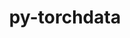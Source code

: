 ---
title: "py-torchdata"
layout: cache
categories: [package, develop-2025-01-26]
meta: {"versions": ["0.10.1"], "compilers": ["gcc@=13.2.0"], "oss": ["ubuntu24.04"], "platforms": ["linux"], "targets": ["aarch64", "x86_64_v3"], "stacks": ["ml-linux-aarch64-cpu", "ml-linux-aarch64-cuda", "ml-linux-x86_64-cpu", "ml-linux-x86_64-cuda", "root"], "num_specs": 4, "num_specs_by_stack": {"root": 4, "ml-linux-aarch64-cpu": 1, "ml-linux-aarch64-cuda": 1, "ml-linux-x86_64-cuda": 1, "ml-linux-x86_64-cpu": 1}}
spec_details: [{"hash": "c2pbsdehv4ouvwvmcyxcicu6t42ecu5c", "compiler": "gcc@=13.2.0", "versions": ["0.10.1"], "os": "ubuntu24.04", "platform": "linux", "target": "aarch64", "variants": ["build_system=python_pip"], "stacks": ["root", "ml-linux-aarch64-cpu"], "size": "-", "tarball": "https://binaries.spack.io/develop-2025-01-26/build_cache/linux-ubuntu24.04-aarch64/gcc-13.2.0/py-torchdata-0.10.1/linux-ubuntu24.04-aarch64-gcc-13.2.0-py-torchdata-0.10.1-c2pbsdehv4ouvwvmcyxcicu6t42ecu5c.spack"}, {"hash": "vv6dvyg2eieyuslcnribrd6j3mfdiihu", "compiler": "gcc@=13.2.0", "versions": ["0.10.1"], "os": "ubuntu24.04", "platform": "linux", "target": "aarch64", "variants": ["build_system=python_pip"], "stacks": ["root", "ml-linux-aarch64-cuda"], "size": "-", "tarball": "https://binaries.spack.io/develop-2025-01-26/build_cache/linux-ubuntu24.04-aarch64/gcc-13.2.0/py-torchdata-0.10.1/linux-ubuntu24.04-aarch64-gcc-13.2.0-py-torchdata-0.10.1-vv6dvyg2eieyuslcnribrd6j3mfdiihu.spack"}, {"hash": "f33gjkqa4e6cxfqihxmtupva5b6tbctw", "compiler": "gcc@=13.2.0", "versions": ["0.10.1"], "os": "ubuntu24.04", "platform": "linux", "target": "x86_64_v3", "variants": ["build_system=python_pip"], "stacks": ["root", "ml-linux-x86_64-cuda"], "size": "-", "tarball": "https://binaries.spack.io/develop-2025-01-26/build_cache/linux-ubuntu24.04-x86_64_v3/gcc-13.2.0/py-torchdata-0.10.1/linux-ubuntu24.04-x86_64_v3-gcc-13.2.0-py-torchdata-0.10.1-f33gjkqa4e6cxfqihxmtupva5b6tbctw.spack"}, {"hash": "flwkxfo75vxjp5qacq5dyyzsznpggoin", "compiler": "gcc@=13.2.0", "versions": ["0.10.1"], "os": "ubuntu24.04", "platform": "linux", "target": "x86_64_v3", "variants": ["build_system=python_pip"], "stacks": ["root", "ml-linux-x86_64-cpu"], "size": "-", "tarball": "https://binaries.spack.io/develop-2025-01-26/build_cache/linux-ubuntu24.04-x86_64_v3/gcc-13.2.0/py-torchdata-0.10.1/linux-ubuntu24.04-x86_64_v3-gcc-13.2.0-py-torchdata-0.10.1-flwkxfo75vxjp5qacq5dyyzsznpggoin.spack"}]
---